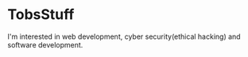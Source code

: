# TobsStuff
I'm interested in web development, cyber security(ethical hacking) and software development. 
